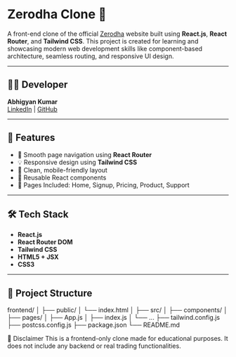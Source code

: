 # Zerodha Clone 🚀

A front-end clone of the official [Zerodha](https://zerodha.com) website built using **React.js**, **React Router**, and **Tailwind CSS**. This project is created for learning and showcasing modern web development skills like component-based architecture, seamless routing, and responsive UI design.

---

## 👨‍💻 Developer

**Abhigyan Kumar**  
[LinkedIn](https://www.linkedin.com/in/abhigyan-kumar-2aa944234/) | [GitHub](https://github.com/abhigyan07k)

---

## 🚀 Features

- 🔗 Smooth page navigation using **React Router**
- 💡 Responsive design using **Tailwind CSS**
- 📱 Clean, mobile-friendly layout
- 🧩 Reusable React components
- 📄 Pages Included: Home, Signup, Pricing, Product, Support

---

## 🛠️ Tech Stack

- **React.js**
- **React Router DOM**
- **Tailwind CSS**
- **HTML5 + JSX**
- **CSS3**

---

## 📂 Project Structure

frontend/
│
├── public/
│ └── index.html
│
├── src/
│ ├── components/
│ ├── pages/
│ ├── App.js
│ ├── index.js
│ └── ...
├── tailwind.config.js
├── postcss.config.js
├── package.json
└── README.md

📌 Disclaimer
This is a frontend-only clone made for educational purposes. It does not include any backend or real trading functionalities.
